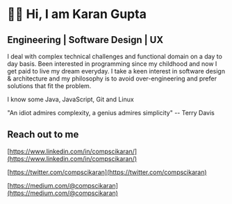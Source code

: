 # 👦🏻 Hi, I am Karan Gupta

## Engineering | Software Design | UX

I deal with complex technical challenges and functional domain on a day to day basis. Been interested in programming since my childhood and now I get paid to live my dream everyday. I take a keen interest in software design & architecture and my philosophy is to avoid over-engineering and prefer solutions that fit the problem.

I know some Java, JavaScript, Git and Linux

"An idiot admires complexity, a genius admires simplicity"
-- Terry Davis

## Reach out to me

[https://www.linkedin.com/in/compscikaran/](https://www.linkedin.com/in/compscikaran/)

[https://twitter.com/compscikaran](https://twitter.com/compscikaran)

[https://medium.com/@compscikaran](https://medium.com/@compscikaran)

<!---
compscikaran/compscikaran is a ✨ special ✨ repository because its `README.md` (this file) appears on your GitHub profile.
You can click the Preview link to take a look at your changes.
--->
